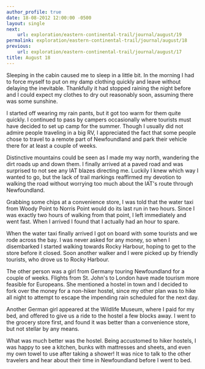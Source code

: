 ```yaml
---
author_profile: true
date: 18-08-2012 12:00:00 -0500
layout: single
next:
    url: exploration/eastern-continental-trail/journal/august/19
permalink: exploration/eastern-continental-trail/journal/august/18
previous:
    url: exploration/eastern-continental-trail/journal/august/17
title: August 18
---
```

Sleeping in the cabin caused me to sleep in a little bit. In the morning I had to force myself to put on my damp clothing quickly and leave without delaying the inevitable. Thankfully it had stopped raining the night before and I could expect my clothes to dry out reasonably soon, assuming there was some sunshine.

I started off wearing my rain pants, but it got too warm for them quite quickly. I continued to pass by campers occasionally where tourists must have decided to set up camp for the summer. Though I usually did not admire people traveling in a big RV, I appreciated the fact that some people chose to travel to a remote part of Newfoundland and park their vehicle there for at least a couple of weeks.

Distinctive mountains could be seen as I made my way north, wandering the dirt roads up and down them. I finally arrived at a paved road and was surprised to not see any IAT blazes directing me. Luckily I knew which way I wanted to go, but the lack of trail markings reaffirmed my devotion to walking the road without worrying too much about the IAT's route through Newfoundland.

Grabbing some chips at a convenience store, I was told that the water taxi from Woody Point to Norris Point would do its last run in two hours. Since I was exactly two hours of walking from that point, I left immediately and went fast. When I arrived I found that I actually had an hour to spare.

When the water taxi finally arrived I got on board with some tourists and we rode across the bay. I was never asked for any money, so when I disembarked I started walking towards Rocky Harbour, hoping to get to the store before it closed. Soon another walker and I were picked up by friendly tourists, who drove us to Rocky Harbour.

The other person was a girl from Germany touring Newfoundland for a couple of weeks. Flights from St. John's to London have made tourism more feasible for Europeans. She mentioned a hostel in town and I decided to fork over the money for a non-hiker hostel, since my other plan was to hike all night to attempt to escape the impending rain scheduled for the next day.

Another German girl appeared at the Wildlife Museum, where I paid for my bed, and offered to give us a ride to the hostel a few blocks away. I went to the grocery store first, and found it was better than a convenience store, but not stellar by any means.

What was much better was the hostel. Being accustomed to hiker hostels, I was happy to see a kitchen, bunks with mattresses and sheets, and even my own towel to use after taking a shower! It was nice to talk to the other travelers and hear about their time in Newfoundland before I went to bed.